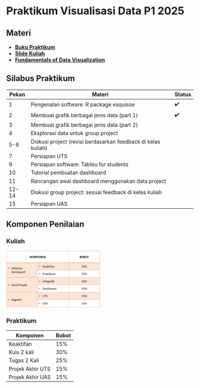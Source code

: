 # Praktikum Visualisasi Data P1 2025

## Materi

- **[Buku Praktikum](https://drive.google.com/file/d/151Zu2OqNlu1mJ5UIGeDMvZyXSwePQtOi/view?usp=sharing)**
- **[Slide Kuliah](https://drive.google.com/drive/folders/1RRSBQVpkJQO836pm7BQZ-fIHg9wj5UTo)**
- **[Fundamentals of Data Visualization](https://clauswilke.com/dataviz/)**

## Silabus Praktikum

| Pekan | Materi                                                        | Status             |
| ----- | ------------------------------------------------------------- | ------------------ |
| 1     | Pengenalan software: R package esquisse                       | :heavy_check_mark: |
| 2     | Membuat grafik berbagai jenis data (part 1)                   | :heavy_check_mark: |
| 3     | Membuat grafik berbagai jenis data (part 2)                   |                    |
| 4     | Eksplorasi data untuk group project                           |                    |
| 5-6   | Diskusi project (revisi berdasarkan feedback di kelas kuliah) |                    |
| 7     | Persiapan UTS                                                 |                    |
| 9     | Persiapan software: Tableu for students                       |                    |
| 10    | Tutorial pembuatan dashboard                                  |                    |
| 11    | Rancangan awal dashboard menggunakan data project             |                    |
| 12-14 | Diskusi group project: sesuai feedback di kelas kuliah        |                    |
| 15    | Persiapan UAS                                                 |                    |

## Komponen Penilaian

### Kuliah

<img src="Dokumen/img/Komponen_Penilaian.png" alt="Komponen Penilaian" style="width:50%;">

### Praktikum

| Komponen         | Bobot |
| ---------------- | ----- |
| Keaktifan        | 15%   |
| Kuis 2 kali      | 30%   |
| Tugas 2 Kali     | 25%   |
| Projek Akhir UTS | 15%   |
| Projek Akhir UAS | 15%   |
